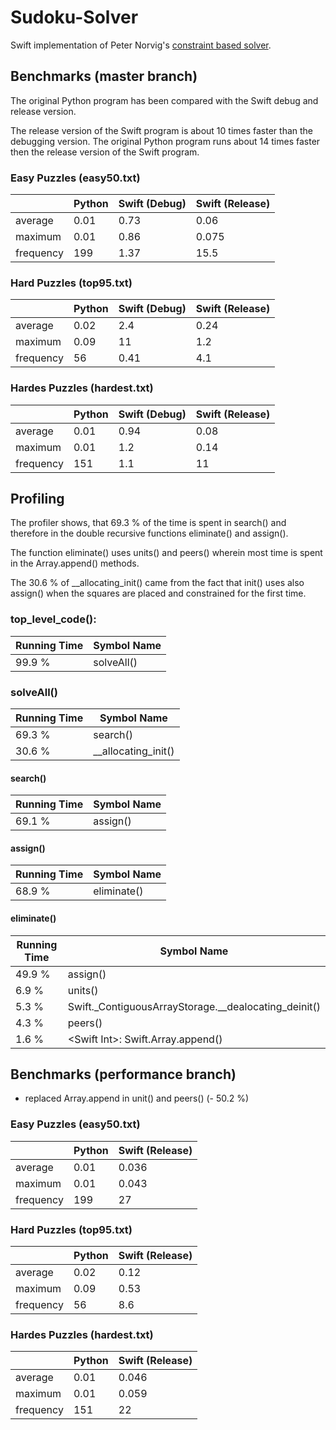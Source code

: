 # Sudoku-Solver

Swift implementation of Peter Norvig's [constraint based solver](http://norvig.com/sudoku.html).


## Benchmarks (master branch)

The original Python program has been compared with the Swift debug and
release version.

The release version of the Swift program is about 10 times faster than
the debugging version. The original Python program runs about 14 times
faster then the release version of the Swift program.


### Easy Puzzles (easy50.txt)


|           | Python | Swift (Debug) | Swift (Release) |
|-----------|--------|---------------|-----------------|
| average   |  0.01  | 0.73          | 0.06            |
| maximum   |  0.01  | 0.86          | 0.075           |
| frequency |  199   | 1.37          | 15.5            |


### Hard Puzzles (top95.txt)

|           | Python | Swift (Debug) | Swift (Release) |
|-----------|--------|---------------|-----------------|
| average   |  0.02  | 2.4           | 0.24            |
| maximum   |  0.09  | 11            | 1.2             |
| frequency |  56    | 0.41          | 4.1             |


### Hardes Puzzles (hardest.txt)

|           | Python | Swift (Debug) | Swift (Release) |
|-----------|--------|---------------|-----------------|
| average   |  0.01  | 0.94          | 0.08            |
| maximum   |  0.01  | 1.2           | 0.14            |
| frequency |  151   | 1.1           | 11              |


## Profiling

The profiler shows, that 69.3 % of the time is spent in search() and
therefore in the double recursive functions eliminate() and assign().

The function eliminate() uses units() and peers() wherein most time is
spent in the Array.append() methods.

The 30.6 % of __allocating_init() came from the fact that init() uses
also assign() when the squares are placed and constrained for the
first time.


### top_level_code():

| Running Time | Symbol Name       |
|--------------|-------------------|
| 99.9 %       | solveAll()        |


### solveAll()

| Running Time | Symbol Name         |
|--------------|---------------------|
| 69.3 %       | search()            |
| 30.6 %       | __allocating_init() |


#### search()

| Running Time | Symbol Name       |
|--------------|-------------------|
| 69.1 %       | assign()          |


#### assign()

| Running Time | Symbol Name       |
|--------------|-------------------|
| 68.9 %       | eliminate()       |

#### eliminate()

| Running Time | Symbol Name                                          |
|--------------|------------------------------------------------------|
| 49.9 %       | assign()                                             |
|  6.9 %       | units()                                              |
|  5.3 %       | Swift._ContiguousArrayStorage.__dealocating_deinit() |
|  4.3 %       | peers()                                              |
|  1.6 %       | \<Swift Int\>: Swift.Array.append()                  |


## Benchmarks (performance branch)

* replaced Array.append in unit() and peers() (- 50.2 %)


### Easy Puzzles (easy50.txt)


|           | Python | Swift (Release) |
|-----------|--------|-----------------|
| average   |  0.01  | 0.036           |
| maximum   |  0.01  | 0.043           |
| frequency |  199   | 27              |


### Hard Puzzles (top95.txt)

|           | Python | Swift (Release) |
|-----------|--------|-----------------|
| average   |  0.02  | 0.12            |
| maximum   |  0.09  | 0.53            |
| frequency |  56    | 8.6             |


### Hardes Puzzles (hardest.txt)

|           | Python | Swift (Release) |
|-----------|--------|-----------------|
| average   |  0.01  | 0.046           |
| maximum   |  0.01  | 0.059           |
| frequency |  151   | 22              |
